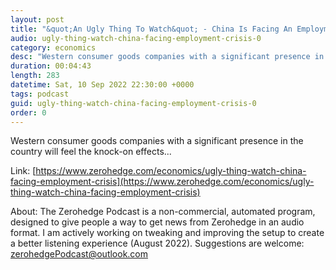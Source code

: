 ```yaml
---
layout: post
title: "&quot;An Ugly Thing To Watch&quot; - China Is Facing An Employment Crisis"
audio: ugly-thing-watch-china-facing-employment-crisis-0
category: economics
desc: "Western consumer goods companies with a significant presence in the country will feel the knock-on effects..."
duration: 00:04:43
length: 283
datetime: Sat, 10 Sep 2022 22:30:00 +0000
tags: podcast
guid: ugly-thing-watch-china-facing-employment-crisis-0
order: 0
---
```

Western consumer goods companies with a significant presence in the country will feel the knock-on effects...

Link: [https://www.zerohedge.com/economics/ugly-thing-watch-china-facing-employment-crisis](https://www.zerohedge.com/economics/ugly-thing-watch-china-facing-employment-crisis)

About: The Zerohedge Podcast is a non-commercial, automated program, designed to give people a way to get news from Zerohedge in an audio format.  I am actively working on tweaking and improving the setup to create a better listening experience (August 2022).  Suggestions are welcome: [zerohedgePodcast@outlook.com](mailto:zerohedgePodcast@outlook.com)